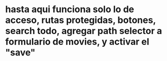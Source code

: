 # hasta aqui funciona solo lo de acceso, rutas protegidas, botones, search todo, agregar path selector a formulario de movies, y activar el "save"
